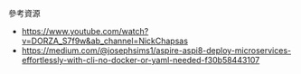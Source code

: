 參考資源
- https://www.youtube.com/watch?v=DORZA_S7f9w&ab_channel=NickChapsas
- https://medium.com/@josephsims1/aspire-aspi8-deploy-microservices-effortlessly-with-cli-no-docker-or-yaml-needed-f30b58443107
